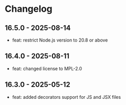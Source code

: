 # Changelog

## 16.5.0 - 2025-08-14

- feat: restrict Node.js version to 20.8 or above

## 16.4.0 - 2025-08-11

- feat: changed license to MPL-2.0

## 16.3.0 - 2025-05-12

- feat: added decorators support for JS and JSX files
